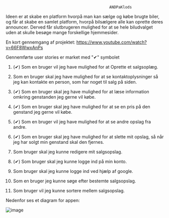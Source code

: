                                                   ANDPaKlods
Ideen er at skabe en platform hvorpå man kan sælge og købe brugte biler, og får at skabe en samlet platform, hvorpå bilsælgere alle kan oprette deres announcer. Derved får slutbrugeren mulighed for at se hele biludvalget uden at skulle besøge mange forskellige hjemmesider.

En kort gennemgang af projektet:
https://www.youtube.com/watch?v=66F8WwxAnPs

Gennemførte user stories er market med "✔" symbolet

1. (✔) Som en bruger vil jeg have mulighed for at Oprette et salgsoplæg.
 
2.  Som en bruger skal jeg have mulighed for at se kontaktoplysninger så jeg kan kontakte en person, som har noget til salg på siden.
  
3. (✔) Som en bruger skal jeg have mulighed for at læse information omkring genstanden jeg gerne vil købe.         	                                                                                                                                                                                       	
4. (✔) Som en bruger skal jeg have mulighed for at se en pris på den genstand jeg gerne vil købe.
  
5. (✔) Som en bruger vil jeg have mulighed for at se andre opslag fra andre.
  
6. (✔) Som en bruger skal jeg have mulighed for at slette mit opslag, så når jeg har solgt min genstand skal den fjernes.
  
7.  Som bruger skal jeg kunne redigere mit salgsopslag.
  
8. (✔) Som bruger skal jeg kunne logge ind på min konto.
  
9.  Som bruger skal jeg kunne logge ind ved hjælp af google.
  
10. Som en bruger jeg kunne søge efter bestemte salgsopslag.
  
11. Som bruger vil jeg kunne sortere mellem salgsopslag.


Nedenfor ses et diagram for appen:
                                                                                                                
![image](https://user-images.githubusercontent.com/73698747/167742264-41458754-49eb-4928-884d-7e4f0d2f62a0.png)

